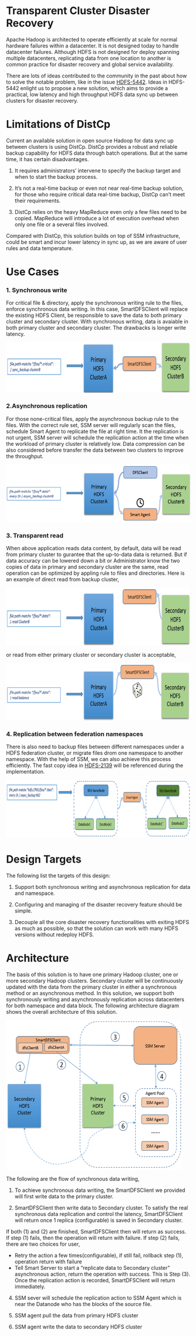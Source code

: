 Transparent Cluster Disaster Recovery
=============

Apache Hadoop is architected to operate efficiently at scale for normal hardware failures within a datacenter. It is not designed today to handle datacenter failures. Although HDFS is not designed for deploy spanning multiple datacenters, replicating data from one location to another is common practice for disaster recovery and global service availability.

There are lots of ideas contributed to the community in the past about how to solve the notable problem, like in the issue [HDFS-5442](https://issues.apache.org/jira/browse/HDFS-5442). Ideas in HDFS-5442 enlight us to propose a new solution, which aims to provide a practical, low latency and high throughput HDFS data sync up between clusters for disaster recovery.

Limitations of DistCp
=====================

Current an available solution in open source Hadoop for data sync up between clusters is using DistCp. DistCp provides a robust and reliable backup capability for HDFS data through batch operations. But at the same time, it has certain disadvantages.

1. It requires administrators’ intervene to specify the backup target and when to start the backup process.

2. It’s not a real-time backup or even not near real-time backup solution, for those who require critical data real-time backup, DistCp can’t meet their requirements.

3. DistCp relies on the heavy MapReduce even only a few files need to be copied. MapReduce will introduce a lot of execution overhead when only one file or a several files involved.

Compared with DistCp, this solution builds on top of SSM infrastructure, could be smart and incur lower latency in sync up, as we are aware of user rules and data temperature. 

Use Cases
==============================

### 1. Synchronous write

For critical file & directory, apply the synchronous writing rule to the files, enforce synchronous data writing. In this case, SmartDFSClient will replace the existing HDFS Client, be responsible to save the data to both primary cluster and secondary cluster. With synchronous writing, data is avaiable in both primary cluster and secondary cluster. The drawbacks is longer write latency.

<img src="./img/dr-sync-backup.png" width="681" height="138" />
 
### 2.Asynchronous replication

For those none-critical files, apply the asynchronous backup rule to the files. With the correct rule set, SSM server will regularly scan the files, schedule Smart Agent to replicate the file at right time. It the replication is not urgent, SSM server will schedule the replication action at the time when the workload of primary cluster is relatively low. Data compression can be also considered before transfer the data between two clusters to improve the throughput.

<img src="./img/dr-async-backup.png" width="681" height="158" />

### 3. Transparent read

When above application reads data content, by default, data will be read from primary cluster to gurantee that the up-to-data data is returned. But if data accuracy can be lowered down a bit or Administrator know the two copies of data in primary and secondary cluster are the same, read operation can be optimized by appling rule to files and directories. Here is an example of direct read from backup cluster, 

<img src="./img/dr-read-direct.png" width="681" height="158" />

or read from either primary cluster or secondary cluster is acceptable,

<img src="./img/dr-read-balance.png" width="681" height="158" />

### 4. Replication between federation namespaces

There is also need to backup files between different namespaces under a HDFS federation cluster, or migrate files drom one namespace to another namespace. With the help of SSM, we can also achieve this process efficiently. The fast copy idea in [HDFS-2139](https://issues.apache.org/jira/browse/HDFS-2139) will be referenced during the implementation. 

<img src="./img/dr-backup-between-namespace.png" width="681" height="158" />

Design Targets 
===============

The following list the targets of this design:

1. Support both synchronous writing and asynchronous replication for data and namespace.

2. Configuring and managing of the disaster recovery feature should be simple.

3. Decouple all the core disaster recovery functionalities with exiting HDFS as much as possible, so that the solution can work with many HDFS versions without redeploy HDFS.

Architecture
============

The basis of this solution is to have one primary Hadoop cluster, one or more secondary Hadoop clusters. Secondary cluster will be continuously updated with the data from the primary cluster in either a synchronous method or an asynchronous method. In this solution, we support both synchronously writing and asynchronously replication across datacenters for both namespace and data block. The following architecture diagram shows the overall architecture of this solution.

<img src="./img/high-level-disaster-recovery-arch.png" width="481" height="408" />

The following are the flow of synchronous data writing,

1.  To achieve synchronous data writing, the SmartDFSClient we provided will first write data to the primary cluster.

2.  SmartDFSClient then write data to Secondary cluster. To satisfy the real synchronous data replication and control the latency,
    SmartDFSClient will return once 1 replica (configurable) is saved in Secondary cluster.

If both (1) and (2) are finished, SmartDFSClient then will return as success. If step (1) fails, then the operation will return with failure. If step (2) fails, there are two choices for user,

* Retry the action a few times(configurable), if still fail, rollback step (1), operation return with failure
* Tell Smart Server to start a “replicate data to Secondary cluster” asynchronous action, return the operation with success. This is
  Step (3). Once the replication action is recorded, SmartDFSClient will return immediately.

4.  SSM sever will schedule the replication action to SSM Agent which is near the Datanode who has the blocks of the source file.

5.  SSM agent pull the data from primary HDFS cluster

6.  SSM agent write the data to secondary HDFS cluster


